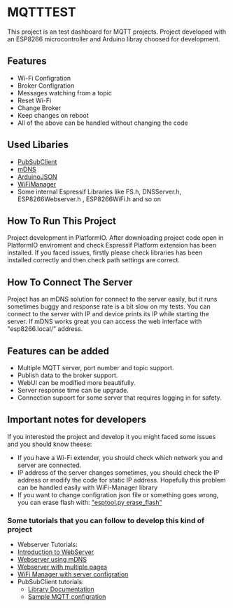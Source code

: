 # MQTTTEST

This project is an test dashboard for MQTT projects. Project developed with
an ESP8266 microcontroller and Arduino libray choosed for development.  

## Features
* Wi-Fi Configration
* Broker Configration
* Messages watching from a topic
* Reset Wi-Fi
* Change Broker
* Keep changes on reboot
* All of the above can be handled without changing the code

## Used Libaries
* [PubSubClient](https://github.com/knolleary/pubsubclient)
* [mDNS](https://github.com/esp8266/Arduino/tree/master/libraries/ESP8266mDNS)
* [ArduinoJSON](https://arduinojson.org/)
* [WiFiManager](https://github.com/tzapu/WiFiManager)
* Some internal Espressif Libraries like FS.h,  DNSServer.h, ESP8266Webserver.h
, ESP8266WiFi.h and so on

## How To Run This Project
Project development in PlatformIO. After downloading project code open in
PlatformIO enviroment and check Espressif Platform extension has been installed.
If you faced issues, firstly please check libraries has been installed correctly
and then check path settings are correct.

## How To Connect The Server
Project has an mDNS solution for connect to the server
easily, but it runs sometimes buggy and response rate is
a bit slow on my tests. You can connect to the server with IP and device prints
its IP while starting the server. If mDNS works great you can access the web
interface with "esp8266.local/" address.

## Features can be added
* Multiple MQTT server, port number and topic support.
* Publish data to the broker support.
* WebUI can be modified more beautifully.
* Server response time can be upgrade.
* Connection supoort for some server that requires logging in for safety.

## Important notes for developers
If you interested the project and develop it you might faced some issues and you should know theese:

* If you have a Wi-Fi extender, you should check which network you and server are connected.
* IP address of the server changes sometimes, you should check the IP address or modify the code for static IP address. Hopefully this problem can be handled easily with WiFi-Manager library
* If you want to change configration json file or something goes wrong, you can erase flash with:  ["esptool.py erase_flash"](https://www.esp8266.com/viewtopic.php?f=6&t=3955)

### Some tutorials that you can follow to develop this kind of project
* Webserver Tutorials:
 * [Introduction to WebServer](https://lastminuteengineers.com/creating-esp8266-web-server-arduino-ide/)
 * [Webserver using mDNS](https://tttapa.github.io/ESP8266/Chap10%20-%20Simple%20Web%20Server.html)
 * [Webserver with multiple pages](https://www.arduinoslovakia.eu/blog/2019/4/esp8266---http-server-s-viac-strankami?lang=en)
* [WiFi Manager with server configration](https://github.com/tzapu/WiFiManager/blob/master/examples/AutoConnectWithFSParameters/AutoConnectWithFSParameters.ino)
* PubSubClient tutorials:
  * [Library Documentation](https://pubsubclient.knolleary.net/api)
  * [Sample MQTT configration](https://github.com/knolleary/pubsubclient/blob/master/examples/mqtt_esp8266/mqtt_esp8266.ino)
